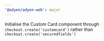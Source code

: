 ```yaml
---
'@adyen/adyen-web': major
---
```


Initialise the Custom Card component through `checkout.create('customcard')` rather than `checkout.create('securedfields')`

